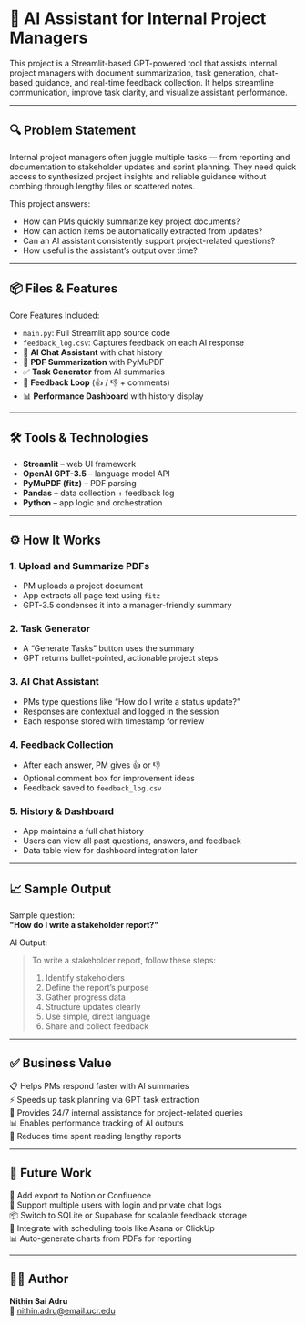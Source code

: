 # 🤖 AI Assistant for Internal Project Managers

This project is a Streamlit-based GPT-powered tool that assists internal project managers with document summarization, task generation, chat-based guidance, and real-time feedback collection. It helps streamline communication, improve task clarity, and visualize assistant performance.

---

## 🔍 Problem Statement

Internal project managers often juggle multiple tasks — from reporting and documentation to stakeholder updates and sprint planning. They need quick access to synthesized project insights and reliable guidance without combing through lengthy files or scattered notes.

This project answers:

- How can PMs quickly summarize key project documents?
- How can action items be automatically extracted from updates?
- Can an AI assistant consistently support project-related questions?
- How useful is the assistant’s output over time?

---

## 📦 Files & Features

Core Features Included:

- `main.py`: Full Streamlit app source code
- `feedback_log.csv`: Captures feedback on each AI response
- 🧠 **AI Chat Assistant** with chat history
- 📄 **PDF Summarization** with PyMuPDF
- ✅ **Task Generator** from AI summaries
- 📣 **Feedback Loop** (👍 / 👎 + comments)
- 📊 **Performance Dashboard** with history display

---

## 🛠️ Tools & Technologies

- **Streamlit** – web UI framework  
- **OpenAI GPT-3.5** – language model API  
- **PyMuPDF (fitz)** – PDF parsing  
- **Pandas** – data collection + feedback log  
- **Python** – app logic and orchestration  

---

## ⚙️ How It Works

### 1. Upload and Summarize PDFs
- PM uploads a project document
- App extracts all page text using `fitz`
- GPT-3.5 condenses it into a manager-friendly summary

### 2. Task Generator
- A “Generate Tasks” button uses the summary
- GPT returns bullet-pointed, actionable project steps

### 3. AI Chat Assistant
- PMs type questions like “How do I write a status update?”
- Responses are contextual and logged in the session
- Each response stored with timestamp for review

### 4. Feedback Collection
- After each answer, PM gives 👍 or 👎
- Optional comment box for improvement ideas
- Feedback saved to `feedback_log.csv`

### 5. History & Dashboard
- App maintains a full chat history
- Users can view all past questions, answers, and feedback
- Data table view for dashboard integration later

---

## 📈 Sample Output

Sample question:  
**"How do I write a stakeholder report?"**

AI Output:
> To write a stakeholder report, follow these steps:  
> 1. Identify stakeholders  
> 2. Define the report’s purpose  
> 3. Gather progress data  
> 4. Structure updates clearly  
> 5. Use simple, direct language  
> 6. Share and collect feedback  

---

## ✅ Business Value

📋 Helps PMs respond faster with AI summaries  
⚡ Speeds up task planning via GPT task extraction  
💬 Provides 24/7 internal assistance for project-related queries  
📊 Enables performance tracking of AI outputs  
📁 Reduces time spent reading lengthy reports

---

## 🚀 Future Work

🧾 Add export to Notion or Confluence  
🔐 Support multiple users with login and private chat logs  
📦 Switch to SQLite or Supabase for scalable feedback storage  
🧠 Integrate with scheduling tools like Asana or ClickUp  
📊 Auto-generate charts from PDFs for reporting

---

## 👨‍💻 Author

**Nithin Sai Adru**  
📧 nithin.adru@email.ucr.edu
